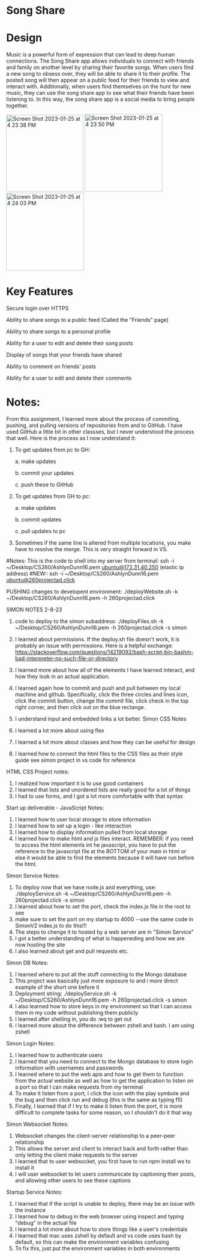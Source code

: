 # Song Share

# Design
Music is a powerful form of expression that can lead to deep human connections. The Song Share app allows individuals to connect with friends and family on another level by sharing their favorite songs. When users find a new song to obsess over, they will be able to share it to their profile. The posted song will then appear on a public feed for their friends to view and interact with. Additionally, when users find themselves on the hunt for new music, they can use the song share app to see what their friends have been listening to. In this way, the song share app is a social media to bring people together. 

<img width="205" alt="Screen Shot 2023-01-25 at 4 23 38 PM" src="https://user-images.githubusercontent.com/97192252/214715683-f6a3f161-43b0-4702-b774-c096d2c492cc.png">
<img width="207" alt="Screen Shot 2023-01-25 at 4 23 50 PM" src="https://user-images.githubusercontent.com/97192252/214715715-905a3bf4-1be3-4af7-897b-a9ea515b1459.png">
<img width="207" alt="Screen Shot 2023-01-25 at 4 24 03 PM" src="https://user-images.githubusercontent.com/97192252/214715747-3a04137d-a1ad-4ae3-a889-6be50aeec4ff.png">


# Key Features
Secure login over HTTPS 

Ability to share songs to a public feed (Called the "Friends" page)

Ability to share songs to a personal profile

Ability for a user to edit and delete their song posts

Display of songs that your friends have shared

Ability to comment on friends' posts

Ability for a user to edit and delete their comments

# Notes:
From this assignment, I learned more about the process of commiting, pushing, and pulling versions of repositories from and to GitHub. I have used GitHub a little bit in other classses, but I never understood the process that well. Here is the process as I now understand it:

1. To get updates from pc to GH:

    a. make updates

    b. commit your updates

    c. push these to GitHub


2. To get updates from GH to pc:

    a. make updates

    b. commit updates

    c. pull updates to pc
    

3. Sometimes if the same line is altered from multiple locations, you make have to resolve the merge. This is very straight forward in VS. 




#Notes: This is the code to shell into my server from terminal: ssh -i ~/Desktop/CS260/AshlynDunn16.pem ubuntu@172.31.40.250 (elastic ip address)
#NEW:: ssh -i ~/Desktop/CS260/AshlynDunn16.pem ubuntu@260projectad.click

PUSHING changes to developent environment: ./deployWebsite.sh -k ~/Desktop/CS260/AshlynDunn16.pem -h 260projectad.click

SIMON NOTES 2-8-23

1. code to deploy to the simon subaddress: ./deployFiles.sh -k ~/Desktop/CS260/AshlynDunn16.pem -h 260projectad.click -s simon
2. I learned about permissions. If the deploy.sh file doesn't work, it is probably an issue with permissions. Here is a helpful exchange: https://stackoverflow.com/questions/14219092/bash-script-bin-bashm-bad-interpreter-no-such-file-or-directory
3. I learned more about how all of the elements I have learned interact, and how they look in an actual application.
4. I learned again how to commit and push and pull between my local machine and github. Specifically, click the three circles and lines icon, click the commit button, change the commit file, click check in the top right corner, and then click out on the blue rectange.
5. I understand input and embedded links a lot better.
Simon CSS Notes

1. I learned a lot more about using flex
2. I learned a lot more about classes and how they can be useful for design
3. I learned how to connect the html files to the CSS files as their style guide
see simon project in vs code for reference


HTML CSS Project notes:
1. I realized how important it is to use good containers
2. I learned that lists and unordered lists are really good for a lot of things
3. I had to use forms, and I got a lot more comfortable with that syntax


Start up deliverable - JavaScript Notes:
1. I learned how to user local storage to store information
2. I learned how to set up a login - like interaction
3. I learned how to display information pulled from local storage
4. I learned how to make html and js files interact. REMEMBER: if you need to access the html elements int he javascript, you have to put the reference to the javascript file at the BOTTOM of your main in html or else it would be able to find the elements because it will have run before the html. 


Simon Service Notes:
1. To deploy now that we have node.js and everything, use: ./deployService.sh -k ~/Desktop/CS260/AshlynDunn16.pem -h 260projectad.click -s simon
2. I learned about how to set the port, check the index.js file in the root to see
3. make sure to set the port on my startup to 4000 --use the same code in SimonV2 index.js to do this!!!
4. The steps to chenge it to hosted by a web server are in "Simon Service"
5. I got a better understanding of what is happeneding and how we are now hosting the site
6. I also learned about get and pull requests etc.

Simon DB Notes:
1. I learned where to put all the stuff connecting to the Mongo database
2. This project was basically just more exposure to and i more direct example of the short one before it
3. Deployment string: ./deployService.sh -k ~/Desktop/CS260/AshlynDunn16.pem -h 260projectad.click -s simon
4. I also learned how to store keys in my environment so that I can access them in my code without publishing them publicly
5. I learned after shelling in, you do :wq to get out
6. I learned more about the difference between zshell and bash. I am using zshell

Simon Login Notes:
1. I learned how to authenticate users
2. I learned that you need to connect to the Mongo database to store login information with usernames and passwords
3. I learned where to put the web apis and how to get them to function from the actual website as well as how to get the application to listen on a port so that I can make requests from my terminal
4. To make it listen from a port, I click the icon with the play symbole and the bug and then click run and debug (this is the same as typing f5)
5. Finally, I learned that if I try to make it listen from the port, it is more difficult to complete tasks for some reason, so I shouldn't do it that way

Simon Websocket Notes:
1. Websocket changes the client-server relationship to a peer-peer relationship
2. This allows the server and client to interact back and forth rather than only letting the client make requests to the server
3. I learned that to user websocket, you first have to run npm install ws to install it
4. I will user websocket to let users communicate by captioning their posts, and allowing other users to see these captions

Startup Service Notes:
1. I learned that if the script is unable to deploy, there may be an issue with the instance
2. I learned how to debug in the web browser using inspect and typing "debug" in the actual file
3. I learned a lot more about how to store things like a user's credentials
4. I learned that mac uses zshell by default and vs code uses bash by default, so this can make the environment variables confusing
5. To fix this, just put the environment variables in both environments
